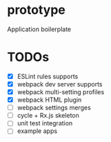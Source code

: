 # prototype
Application boilerplate

TODOs
=====
- [x] ESLint rules supports
- [x] webpack dev server supports
- [x] webpack multi-setting profiles
- [x] webpack HTML plugin
- [ ] webpack settings merges
- [ ] cycle + Rx.js skeleton
- [ ] unit test integration
- [ ] example apps
